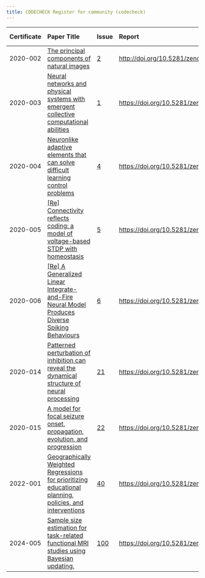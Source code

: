 ```yaml
---
title: CODECHECK Register for community (codecheck)
---
```



|Certificate |Paper Title                                                                                                                              |Issue |Report                                  |Check date |
|:-------|:--------------------------------|:---|:--------------------------|:----------|
|2020-002    |[The principal components of natural images](https://doi.org/10.1088/0954-898X_3_1_008)                                                  |[2](https://github.com/codecheckers/register/issues/2)|http://doi.org/10.5281/zenodo.3750741   |2020-04-13 |
|2020-003    |[Neural networks and physical systems with emergent collective computational abilities](https://doi.org/10.1073/pnas.79.8.2554)          |[1](https://github.com/codecheckers/register/issues/1)|https://doi.org/10.5281/zenodo.3741797  |2020-04-06 |
|2020-004    |[Neuronlike adaptive elements that can solve difficult learning control problems](https://doi.org/10.1109/TSMC.1983.6313077)             |[4](https://github.com/codecheckers/register/issues/4)|https://doi.org/10.5281/zenodo.3827371  |2020-05-14 |
|2020-005    |[[Re] Connectivity reflects coding: a model of voltage-based STDP with homeostasis ](https://doi.org/10.5281/zenodo.3538217)             |[5](https://github.com/codecheckers/register/issues/5)|https://doi.org/10.5281/zenodo.3959175  |2020-07-23 |
|2020-006    |[[Re] A Generalized Linear Integrate-and-Fire Neural Model Produces Diverse Spiking Behaviours ](https://doi.org/10.5281/zenodo.1003214) |[6](https://github.com/codecheckers/register/issues/6)|https://doi.org/10.5281/zenodo.3948353  |2020-07-16 |
|2020-014    |[Patterned perturbation of inhibition can reveal the dynamical structure of neural processing ](https://doi.org/10.7554/eLife.52757)     |[21](https://github.com/codecheckers/register/issues/21)|https://doi.org/10.5281/zenodo.3967326  |2020-07-28 |
|2020-015    |[A model for focal seizure onset, propagation, evolution, and progression ](https://doi.org/10.7554/eLife.50927)                         |[22](https://github.com/codecheckers/register/issues/22)|https://doi.org/10.5281/zenodo.3978402  |2020-08-04 |
|2022-001    |[Geographically Weighted Regressions for prioritizing educational planning, policies, and interventions ](http://www.iiep.unesco.org/en/publication/geographically-weighted-regressions-prioritizing-educational-planning-policies-and)|[40](https://github.com/codecheckers/register/issues/40)|https://doi.org/10.5281/zenodo.6040066  |2022-01-19 |
|2024-005    |[Sample size estimation for task-related functional MRI studies using Bayesian updating.](https://doi.org/10.31234/osf.io/cz32t (currently under review at Developmental Cognitive Neuroscience))|[100](https://github.com/codecheckers/register/issues/100)|https://doi.org/10.5281/zenodo.13945051 |2024-10-15 |
